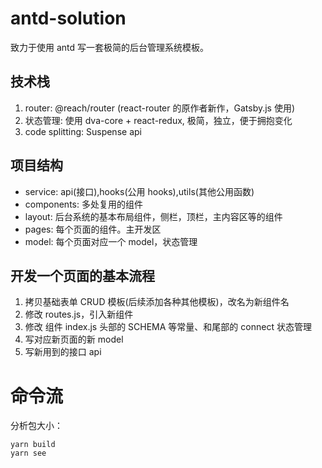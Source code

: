 # antd-solution

致力于使用 antd 写一套极简的后台管理系统模板。

## 技术栈

1. router: @reach/router (react-router 的原作者新作，Gatsby.js 使用)
2. 状态管理: 使用 dva-core + react-redux, 极简，独立，便于拥抱变化
3. code splitting: Suspense api

## 项目结构

- service: api(接口),hooks(公用 hooks),utils(其他公用函数)
- components: 多处复用的组件
- layout: 后台系统的基本布局组件，侧栏，顶栏，主内容区等的组件
- pages: 每个页面的组件。主开发区
- model: 每个页面对应一个 model，状态管理

## 开发一个页面的基本流程

1. 拷贝基础表单 CRUD 模板(后续添加各种其他模板)，改名为新组件名
2. 修改 routes.js，引入新组件
3. 修改 组件 index.js 头部的 SCHEMA 等常量、和尾部的 connect 状态管理
4. 写对应新页面的新 model
5. 写新用到的接口 api

# 命令流

分析包大小：

```
yarn build
yarn see
```
